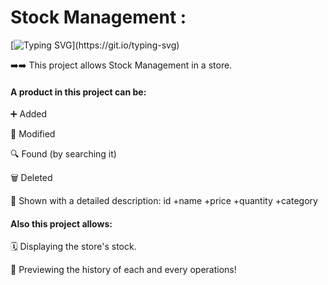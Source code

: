 # Stock Management :

[![Typing SVG](https://readme-typing-svg.herokuapp.com?font=Fira+Code&weight=700&size=27&pause=1000&color=FF7A19&background=FCFFCC00&width=600&height=60&lines=Hello+%26+Welcome!;This+is+a+Stock+Managing+Project.)](https://git.io/typing-svg)

:arrow_right::arrow_right: This project allows Stock Management in a store.


#### A product in this project can be:

:heavy_plus_sign: Added

:arrows_counterclockwise: Modified

:mag: Found (by searching it)

:wastebasket: Deleted

:bookmark_tabs: Shown with a detailed description: id +name +price +quantity +category


#### Also this project allows:

:spiral_calendar: Displaying the store's stock.
 
:receipt: Previewing the history of each and every operations!
